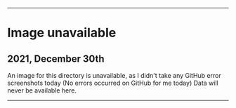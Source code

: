 
***

# Image unavailable

## 2021, December 30th

An image for this directory is unavailable, as I didn't take any GitHub error screenshots today (No errors occurred on GitHub for me today) Data will never be available here.

***
